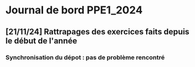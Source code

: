 # Journal de bord PPE1_2024

## [21/11/24] Rattrapages des exercices faits depuis le début de l'année 

### Synchronisation du dépot : pas de problème rencontré
